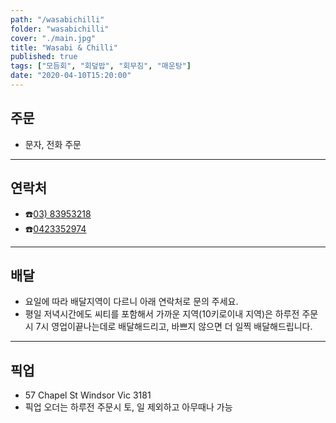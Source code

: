 ```yaml
---
path: "/wasabichilli"
folder: "wasabichilli"
cover: "./main.jpg"
title: "Wasabi & Chilli"
published: true
tags: ["모듬회", "회덮밥", "회무침", "매운탕"]
date: "2020-04-10T15:20:00"
---
```


## 주문
- 문자, 전화 주문 

---

## 연락처
- ☎️<a href="tel:83953218">03) 83953218</a>
- ☎️<a href="tel:0423352974">0423352974</a>

---

## 배달
- 요일에 따라 배달지역이 다르니 아래 연락처로 문의 주세요. 
- 평일 저녁시간에도 씨티를 포함해서 가까운 지역(10키로이내 지역)은 하루전 주문시 7시 영업이끝나는데로 배달해드리고, 바쁘지 않으면 더 일찍 배달해드립니다. 

---

## 픽업
- 57 Chapel St Windsor Vic 3181
- 픽업 오더는 하루전 주문시 토, 일 제외하고 아무때나 가능


